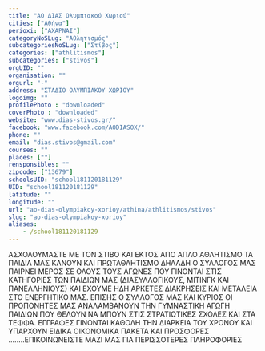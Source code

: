 ```yaml
---
title: "ΑΟ ΔΙΑΣ Ολυμπιακού Χωριού"
cities: ["Αθήνα"]
perioxi: ["ΑΧΑΡΝΑΙ"]
categoryNoSLug: "Αθλητισμός"
subcategoriesNoSLug: ["Στίβος"]
categories: ["athlitismos"]
subcategories: ["stivos"]
orgUID: ""
organisation: ""
orgurl: "-"
address: "ΣΤΑΔΙΟ ΟΛΥΜΠΙΑΚΟΥ ΧΩΡΙΟΥ"
logoimg: ""
profilePhoto : "downloaded"
coverPhoto : "downloaded"
website: "www.dias-stivos.gr/"
facebook: "www.facebook.com/AODIASOX/"
phone: ""
email: "dias.stivos@gmail.com"
courses: ""
places: [""]
rensponsibles: ""
zipcode: ["13679"]
schoolsUID: "school181120181129"
UID: "school181120181129"
latitude: ""
longitude: ""
url: "ao-dias-olympiakoy-xorioy/athina/athlitismos/stivos"
slug: "ao-dias-olympiakoy-xorioy"
aliases:
    - /school181120181129
---
```





ΑΣΧΟΛΟΥΜΑΣΤΕ ΜΕ ΤΟΝ ΣΤΙΒΟ ΚΑΙ ΕΚΤΟΣ ΑΠΟ ΑΠΛΟ ΑΘΛΗΤΙΣΜΟ ΤΑ ΠΑΙΔΙΑ ΜΑΣ ΚΑΝΟΥΝ ΚΑΙ ΠΡΩΤΑΘΛΗΤΙΣΜΟ ΔΗΛΑΔΗ Ο ΣΥΛΛΟΓΟΣ ΜΑΣ ΠΑΙΡΝΕΙ ΜΕΡΟΣ ΣΕ ΟΛΟΥΣ ΤΟΥΣ ΑΓΩΝΕΣ ΠΟΥ ΓΙΝΟΝΤΑΙ ΣΤΙΣ ΚΑΤΗΓΟΡΙΕΣ ΤΩΝ ΠΑΙΔΙΩΝ ΜΑΣ (ΔΙΑΣΥΛΛΟΓΙΚΟΥΣ, ΜΙΤΙΝΓΚ ΚΑΙ ΠΑΝΕΛΛΗΝΙΟΥΣ) ΚΑΙ ΕΧΟΥΜΕ ΗΔΗ ΑΡΚΕΤΕΣ ΔΙΑΚΡΗΣΕΙΣ ΚΑΙ ΜΕΤΑΛΕΙΑ ΣΤΟ ΕΝΕΡΓΗΤΙΚΟ ΜΑΣ. ΕΠΙΣΗΣ Ο ΣΥΛΛΟΓΟΣ ΜΑΣ ΚΑΙ ΚΥΡΙΟΣ ΟΙ ΠΡΟΠΟΝΗΤΕΣ ΜΑΣ ΑΝΑΛΑΜΒΑΝΟΥΝ ΤΗΝ ΓΥΜΝΑΣΤΙΚΗ ΑΓΩΓΗ ΠΑΙΔΙΩΝ ΠΟΥ ΘΕΛΟΥΝ ΝΑ ΜΠΟΥΝ ΣΤΙΣ ΣΤΡΑΤΙΩΤΙΚΕΣ ΣΧΟΛΕΣ ΚΑΙ ΣΤΑ ΤΕΦΦΑ. ΕΓΓΡΑΦΕΣ ΓΙΝΟΝΤΑΙ ΚΑΘΟΛΗ ΤΗΝ ΔΙΑΡΚΕΙΑ ΤΟΥ ΧΡΟΝΟΥ ΚΑΙ ΥΠΑΡΧΟΥΝ ΕΙΔΙΚΑ ΟΙΚΟΝΟΜΙΚΑ ΠΑΚΕΤΑ ΚΑΙ ΠΡΟΣΦΟΡΕΣ ........ΕΠΙΚΟΙΝΩΝΕΙΣΤΕ ΜΑΖΙ ΜΑΣ ΓΙΑ ΠΕΡΙΣΣΟΤΕΡΕΣ ΠΛΗΡΟΦΟΡΙΕΣ